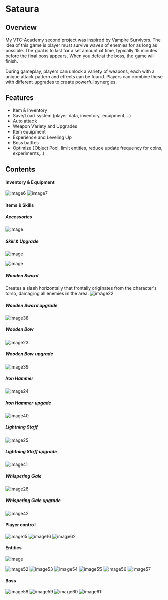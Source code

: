 # Sataura
## Overview
My VTC-Academy second project was inspired by Vampire Survivors. The idea of this game is player must survive waves of enemies for as long as possible.
The goal is to last for a set amount of time, typically 15 minutes before the final boss appears. When you defeat the boss, the game will finish.

During gameplay, players can unlock a variety of weapons, each with a unique attack pattern and effects can be found. Players can combine these with different
upgrades to create powerful synergies.

## Features
- Item & Inventory
- Save/Load system (player data, inventory, equipment,...)
- Auto attack
- Weapon Variety and Upgrades
- Item equipment
- Experience and Leveling Up
- Boss battles
- Optimize (Object Pool, limit entities, reduce update frequency for coins, experiments,..)

## Contents
#### Inventory & Equipment
![image6](https://github.com/HorneOnne/Sataura/assets/65548001/d868a990-2336-4ff5-acb7-a27934ce9024)
![image7](https://github.com/HorneOnne/Sataura/assets/65548001/7687a94b-9179-4486-803a-81a223c3268c)

#### Items & Skills
##### Accessories
![image](https://github.com/HorneOnne/Sataura/assets/65548001/686942bc-9b1d-46f5-bf1b-06c914bd83d3)

##### Skill & Upgrade
![image](https://github.com/HorneOnne/Sataura/assets/65548001/acc2dfd2-3fed-4f21-894d-4057f81935c7)

![image](https://github.com/HorneOnne/Sataura/assets/65548001/0b3bace2-cfd0-452d-8022-4587fd8c8d93)

##### Wooden Sword
Creates a slash horizontally that frontally originates from the character's torso, damaging all enemies in the area.
![image22](https://github.com/HorneOnne/Sataura/assets/65548001/2c894bd3-52a1-44fb-a0ea-8d54f34b0ee1)
##### Wooden Sword upgrade
![image38](https://github.com/HorneOnne/Sataura/assets/65548001/3ffd3e5a-5052-4f5d-9e64-04ec6c4672d1)

##### Wooden Bow
![image23](https://github.com/HorneOnne/Sataura/assets/65548001/a4d27200-50fd-4231-9731-35b79c95b979)
##### Wooden Bow upgrade
![image39](https://github.com/HorneOnne/Sataura/assets/65548001/7e2ef760-c0c0-4943-b2ea-6a5396bb04a4)

##### Iron Hammer
![image24](https://github.com/HorneOnne/Sataura/assets/65548001/053f56c9-baab-42f8-b9c5-e115e3e3eeef)
##### Iron Hammer upgade
![image40](https://github.com/HorneOnne/Sataura/assets/65548001/8d274ad2-f731-4764-89da-00c1d7c1fe79)

##### Lightning Staff
![image25](https://github.com/HorneOnne/Sataura/assets/65548001/556ee77e-1a07-4eb0-a5b4-c3b093eed2a1)
##### Lightning Staff upgrade
![image41](https://github.com/HorneOnne/Sataura/assets/65548001/1d7b356f-8983-49fc-9970-d90be85b2652)

##### Whispering Gale
![image26](https://github.com/HorneOnne/Sataura/assets/65548001/b2dbc718-2080-4dc1-9843-8d688d46720e)
##### Whispering Gale upgrade
![image42](https://github.com/HorneOnne/Sataura/assets/65548001/7ddc9ea7-9ab1-49a4-bea8-00f0f2cdb051)


#### Player control
![image15](https://github.com/HorneOnne/Sataura/assets/65548001/73e3bc9a-a60b-4e75-9837-52ca09e7045a)
![image16](https://github.com/HorneOnne/Sataura/assets/65548001/9ab1049f-859d-463d-ba1c-3ddcefd4fcc1)
![image62](https://github.com/HorneOnne/Sataura/assets/65548001/e20a3d0d-71d9-4b4c-9cae-40e596960984)

#### Entities
![image](https://github.com/HorneOnne/Sataura/assets/65548001/46417bd8-1a82-4b68-9f50-3a41602ec0ee)

![image52](https://github.com/HorneOnne/Sataura/assets/65548001/dd65d5bf-4c79-46eb-aa82-23ba7228e904)
![image53](https://github.com/HorneOnne/Sataura/assets/65548001/00330d8b-c1ed-4e64-a57a-921f86d576fe)
![image54](https://github.com/HorneOnne/Sataura/assets/65548001/5688b51d-3d36-4b16-86e9-ca24e5711959)
![image55](https://github.com/HorneOnne/Sataura/assets/65548001/a2b9e566-01cb-44cb-813b-c59a5428a60e)
![image56](https://github.com/HorneOnne/Sataura/assets/65548001/006766dc-8dd8-47fb-a642-9a5ae64a7cdb)
![image57](https://github.com/HorneOnne/Sataura/assets/65548001/1336855c-d9c3-409e-ba86-68d6d7da5a79)

#### Boss
![image58](https://github.com/HorneOnne/Sataura/assets/65548001/73df908a-5d1c-48d0-9811-172e06c8ca9b)
![image59](https://github.com/HorneOnne/Sataura/assets/65548001/3c87b088-90cf-4821-a641-cf8ddfc30fc2)
![image60](https://github.com/HorneOnne/Sataura/assets/65548001/439232d0-b969-4227-9de5-6941d9898b7d)
![image61](https://github.com/HorneOnne/Sataura/assets/65548001/ff3174ce-514c-44bc-94ca-10f1aca291d0)
